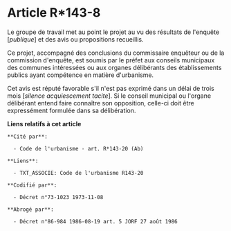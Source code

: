 # Article R*143-8

Le groupe de travail met au point le projet au vu des résultats de l'enquête [*publique*] et des avis ou propositions
recueillis.

Ce projet, accompagné des conclusions du commissaire enquêteur ou de la commission d'enquête, est soumis par le préfet aux
conseils municipaux des communes intéressées ou aux organes délibérants des établissements publics ayant compétence en
matière d'urbanisme.

Cet avis est réputé favorable s'il n'est pas exprimé dans un délai de trois mois [*silence acquiescement tacite*]. Si le
conseil municipal ou l'organe délibérant entend faire connaître son opposition, celle-ci doit être expressément formulée dans
sa délibération.

**Liens relatifs à cet article**

	**Cité par**:

	  - Code de l'urbanisme - art. R*143-20 (Ab)

	**Liens**:

	  - TXT_ASSOCIE: Code de l'urbanisme R143-20

	**Codifié par**:

	  - Décret n°73-1023 1973-11-08

	**Abrogé par**:

	  - Décret n°86-984 1986-08-19 art. 5 JORF 27 août 1986
